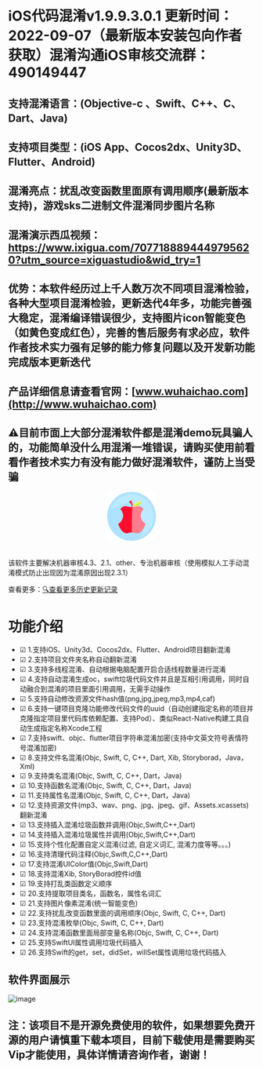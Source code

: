 <!--
 * @Author: whc
 * @Date: 2019-02-23 09:39:29
 * @LastEditTime: 2022-03-20 16:48:02
 -->

# iOS代码混淆v1.9.9.3.0.1 更新时间：2022-09-07（最新版本安装包向作者获取）混淆沟通iOS审核交流群：490149447

## 支持混淆语言：(Objective-c 、Swift、C++、C、Dart、Java)
## 支持项目类型：(iOS App、Cocos2dx、Unity3D、Flutter、Android)
## 混淆亮点：扰乱改变函数里面原有调用顺序(最新版本支持)，游戏sks二进制文件混淆同步图片名称
## 混淆演示西瓜视频：https://www.ixigua.com/7077188894449795620?utm_source=xiguastudio&wid_try=1
## 优势：本软件经历过上千人数万次不同项目混淆检验，各种大型项目混淆检验，更新迭代4年多，功能完善强大稳定，混淆编译错误很少，支持图片icon智能变色（如黄色变成红色），完善的售后服务有求必应，软件作者技术实力强有足够的能力修复问题以及开发新功能完成版本更新迭代

## 产品详细信息请查看官网：[www.wuhaichao.com](http://www.wuhaichao.com)
## ⚠️目前市面上大部分混淆软件都是混淆demo玩具骗人的，功能简单没什么用混淆一堆错误，请购买使用前看看作者技术实力有没有能力做好混淆软件，谨防上当受骗

<div align=center><img src="https://github.com/netyouli/WHC_ConfuseSoftware/blob/master/ConfuseSoftware/logo.png" width = "100" height = "100"/></div></br>

该软件主要解决机器审核4.3、2.1、other、专治机器审核（使用模拟人工手动混淆模式防止出现因为混淆原因出现2.3.1）

查看更多：[🔍查看更多历史更新记录](https://github.com/netyouli/WHC_ConfuseSoftware/blob/master/history_readme.md)


功能介绍
==============

-  ☑ 1.支持iOS、Unity3d、Cocos2dx、Flutter、Android项目翻新混淆
-  ☑ 2.支持项目文件夹名称自动翻新混淆
-  ☑ 3.支持多线程混淆、自动根据电脑配置开启合适线程数量进行混淆
-  ☑ 4.支持自动混淆生成oc，swift垃圾代码文件并且是互相引用调用，同时自动融合到混淆的项目里面引用调用，无需手动操作
-  ☑ 5.支持自动修改资源文件hash值(png,jpg,jpeg,mp3,mp4,caf)
-  ☑ 6.支持一键项目克隆功能修改代码文件的uuid（自动创建指定名称的项目并克隆指定项目里代码库依赖配置、支持Pod）、类似React-Native构建工具自动生成指定名称Xcode工程
-  ☑ 7.支持swift、objc、flutter项目字符串混淆加密(支持中文英文符号表情符号混淆加密)
-  ☑ 8.支持文件名混淆(Objc, Swift, C, C++, Dart, Xib, Storyborad，Java，Xml)
-  ☑ 9.支持类名混淆(Objc, Swift, C, C++, Dart，Java)
-  ☑ 10.支持函数名混淆(Objc, Swift, C, C++, Dart，Java)
-  ☑ 11.支持属性名混淆(Objc, Swift, C, C++, Dart，Java)
-  ☑ 12.支持资源文件(mp3、wav、png、jpg、jpeg、gif、Assets.xcassets)翻新混淆
-  ☑ 13.支持插入混淆垃圾函数并调用(Objc,Swift,C++,Dart)
-  ☑ 14.支持插入混淆垃圾属性并调用(Objc,Swift,C++,Dart)
-  ☑ 15.支持个性化配置自定义混淆(过滤, 自定义词汇, 混淆力度等等。。。)
-  ☑ 16.支持清理代码注释(Objc,Swift,C,C++,Dart)
-  ☑ 17.支持混淆UIColor值(Objc,Swift,Dart)
-  ☑ 18.支持混淆Xib, StoryBorad控件id值
-  ☑ 19.支持打乱类函数定义顺序
-  ☑ 20.支持提取项目类名，函数名，属性名词汇
-  ☑ 21.支持图片像素混淆(统一智能变色)
-  ☑ 22.支持扰乱改变函数里面的调用顺序(Objc, Swift, C, C++, Dart)
-  ☑ 23.支持混淆枚举(Objc, Swift, C, C++, Dart)
-  ☑ 24.支持混淆函数里面局部变量名称(Objc, Swift, C, C++, Dart)
-  ☑ 25.支持SwiftUI属性调用垃圾代码插入
-  ☑ 26.支持Swift的get，set，didSet，willSet属性调用垃圾代码插入

## 软件界面展示
![image](https://github.com/netyouli/WHC_ConfuseSoftware/blob/master/ConfuseSoftware/ui.png)

## 注：该项目不是开源免费使用的软件，如果想要免费开源的用户请慎重下载本项目，目前下载使用是需要购买Vip才能使用，具体详情请咨询作者，谢谢！
